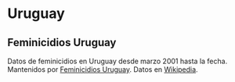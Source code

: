 # Uruguay

## Feminicidios Uruguay

Datos de feminicidios en Uruguay desde marzo 2001 hasta la fecha.  Mantenidos por [Feminicidios Uruguay](https://feminicidiouruguay.net ). Datos en [Wikipedia](https://www.wikidata.org/wiki/Q60994631).
